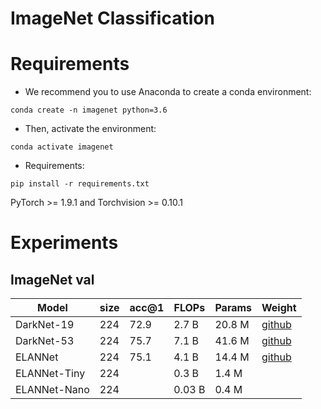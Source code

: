 # ImageNet Classification


# Requirements
- We recommend you to use Anaconda to create a conda environment:
```Shell
conda create -n imagenet python=3.6
```

- Then, activate the environment:
```Shell
conda activate imagenet
```

- Requirements:
```Shell
pip install -r requirements.txt 
```
PyTorch >= 1.9.1 and Torchvision >= 0.10.1

# Experiments
## ImageNet val

|    Model     | size | acc@1 | FLOPs | Params |  Weight |
|--------------|------|-------|-------|--------|---------|
| DarkNet-19   | 224  |  72.9 | 2.7 B | 20.8 M | [github](https://github.com/yjh0410/image_classification_pytorch/releases/download/weight/darknet19.pth) |
| DarkNet-53   | 224  |  75.7 | 7.1 B | 41.6 M | [github](https://github.com/yjh0410/image_classification_pytorch/releases/download/weight/darknet53.pth) |
| ELANNet      | 224  |  75.1 | 4.1 B | 14.4 M | [github](https://github.com/yjh0410/image_classification_pytorch/releases/download/weight/elannet.pth) |
| ELANNet-Tiny | 224  |   | 0.3 B | 1.4 M |  |
| ELANNet-Nano | 224  |   | 0.03 B | 0.4 M |  |
